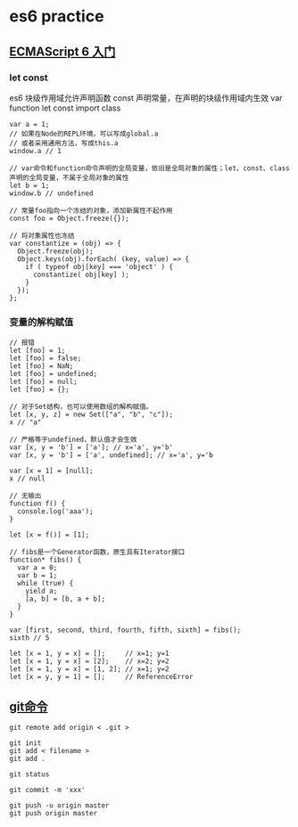 # es6 practice
## <a href="http://es6.ruanyifeng.com" target=_blank>ECMAScript 6 入门</a>

### let const
es6 块级作用域允许声明函数
const 声明常量，在声明的块级作用域内生效
var function let const import class

```
var a = 1;
// 如果在Node的REPL环境，可以写成global.a
// 或者采用通用方法，写成this.a
window.a // 1

// var命令和function命令声明的全局变量，依旧是全局对象的属性；let、const、class声明的全局变量，不属于全局对象的属性
let b = 1;
window.b // undefined

```

```
// 常量foo指向一个冻结的对象，添加新属性不起作用
const foo = Object.freeze({});

// 将对象属性也冻结
var constantize = (obj) => {
  Object.freeze(obj);
  Object.keys(obj).forEach( (key, value) => {
    if ( typeof obj[key] === 'object' ) {
      constantize( obj[key] );
    }
  });
};

```

### 变量的解构赋值

```
// 报错
let [foo] = 1;
let [foo] = false;
let [foo] = NaN;
let [foo] = undefined;
let [foo] = null;
let [foo] = {};

// 对于Set结构，也可以使用数组的解构赋值。
let [x, y, z] = new Set(["a", "b", "c"]);
x // "a"

// 严格等于undefined，默认值才会生效
var [x, y = 'b'] = ['a']; // x='a', y='b'
var [x, y = 'b'] = ['a', undefined]; // x='a', y='b

var [x = 1] = [null];
x // null

// 无输出
function f() {
  console.log('aaa');
}

let [x = f()] = [1];
```

```
// fibs是一个Generator函数，原生具有Iterator接口
function* fibs() {
  var a = 0;
  var b = 1;
  while (true) {
    yield a;
    [a, b] = [b, a + b];
  }
}

var [first, second, third, fourth, fifth, sixth] = fibs();
sixth // 5
```

```
let [x = 1, y = x] = [];     // x=1; y=1
let [x = 1, y = x] = [2];    // x=2; y=2
let [x = 1, y = x] = [1, 2]; // x=1; y=2
let [x = y, y = 1] = [];     // ReferenceError
```

## <a href="http://www.liaoxuefeng.com/wiki/0013739516305929606dd18361248578c67b8067c8c017b000" target=_blank>git命令</a>

```
git remote add origin < .git >

git init 
git add < filename >  
git add .  

git status

git commit -m 'xxx'

git push -u origin master
git push origin master
```
